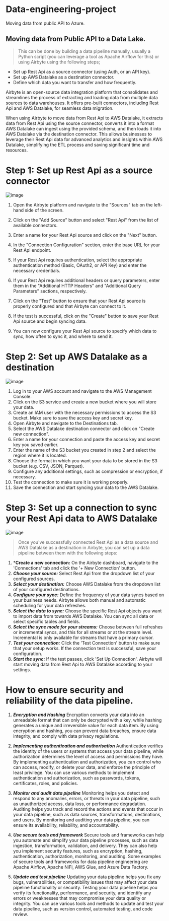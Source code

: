 # Data-engineering-project
Moving data from public API to Azure.


## Moving data from Public API to a Data Lake.
>
>This can be done by building a data pipeline manually, usually a Python script (you can leverage a tool as Apache Airflow for this) or using Airbyte using the following steps;
>
* Set up Rest Api as a source connector (using Auth, or  an API key).
* Set up AWS Datalake as a destination connector.
* Define which data you want to transfer and how frequently.

Airbyte is an open-source data integration platform that consolidates and streamlines the process of extracting and loading data from multiple data sources to data warehouses. It offers pre-built connectors, including Rest Api and AWS Datalake, for seamless data migration.

When using Airbyte to move data from Rest Api to AWS Datalake, it extracts data from Rest Api using the source connector, converts it into a format AWS Datalake can ingest using the provided schema, and then loads it into AWS Datalake via the destination connector. This allows businesses to leverage their Rest Api data for advanced 
analytics and insights within AWS Datalake, simplifying the ETL process and saving significant time and resources.

# Step 1: Set up Rest Api as a source connector
![image](https://github.com/Parq254/Data-engineering-project/assets/61014329/6a538106-94ba-488c-b826-52ba7f3fa2ab)

1. Open the Airbyte platform and navigate to the "Sources" tab on the left-hand side of the screen.

2. Click on the "Add Source" button and select "Rest Api" from the list of available connectors.

3. Enter a name for your Rest Api source and click on the "Next" button.

4. In the "Connection Configuration" section, enter the base URL for your Rest Api endpoint.

5. If your Rest Api requires authentication, select the appropriate authentication method (Basic, OAuth2, or API Key) and enter the necessary credentials.

6. If your Rest Api requires additional headers or query parameters, enter them in the "Additional HTTP Headers" and "Additional Query Parameters" sections, respectively.

7. Click on the "Test" button to ensure that your Rest Api source is properly configured and that Airbyte can connect to it.

8. If the test is successful, click on the "Create" button to save your Rest Api source and begin syncing data.

9. You can now configure your Rest Api source to specify which data to sync, how often to sync it, and where to send it.

# Step 2: Set up AWS Datalake as a destination 

![image](https://github.com/Parq254/Data-engineering-project/assets/61014329/e6d7ff67-269a-4893-864a-bc993c7112a5)
1. Log in to your AWS account and navigate to the AWS Management Console.
2. Click on the S3 service and create a new bucket where you will store your data.
3. Create an IAM user with the necessary permissions to access the S3 bucket. Make sure to save the access key and secret key.
4. Open Airbyte and navigate to the Destinations tab.
5. Select the AWS Datalake destination connector and click on "Create new connection".
6. Enter a name for your connection and paste the access key and secret key you saved earlier.
7. Enter the name of the S3 bucket you created in step 2 and select the region where it is located.
8. Choose the format in which you want your data to be stored in the S3 bucket (e.g. CSV, JSON, Parquet).
9. Configure any additional settings, such as compression or encryption, if necessary.
10. Test the connection to make sure it is working properly.
11. Save the connection and start syncing your data to the AWS Datalake.

# Step 3: Set up a connection to sync your Rest Api data to AWS Datalake
![image](https://github.com/Parq254/Data-engineering-project/assets/61014329/2a69bc40-ee8e-445b-b092-201320b18c1a)
> Once you've successfully connected Rest Api as a data source and AWS Datalake as a destination in Airbyte, you can set up a data pipeline between them with the following steps:

1. ***Create a new connection:** On the Airbyte dashboard, navigate to the 'Connections' tab and click the '+ New Connection' button.
3. ***Choose your source:*** Select Rest Api from the dropdown list of your configured sources.
4. ***Select your destination:*** Choose AWS Datalake from the dropdown list of your configured destinations.
5. ***Configure your sync:*** Define the frequency of your data syncs based on your business needs. Airbyte allows both manual and automatic scheduling for your data refreshes.
6. ***Select the data to sync:*** Choose the specific Rest Api objects you want to import data from towards AWS Datalake. You can sync all data or select specific tables and fields.
8. ***Select the sync mode for your streams:*** Choose between full refreshes or incremental syncs, and this for all streams or at the stream level. Incremental is only available for streams that have a primary cursor.
10. ***Test your connection:*** Click the 'Test Connection' button to make sure that your setup works. If the connection test is successful, save your configuration.
11. ***Start the sync:*** If the test passes, click 'Set Up Connection'. Airbyte will start moving data from Rest Api to AWS Datalake according to your settings.

# How to ensure security and reliability of the data pipeline.

1. ***Encryption and Hashing***
Encryption converts your data into an unreadable format that can only be decrypted with a key, while hashing generates a unique and irreversible value for each data item. By using encryption and hashing, you can prevent data breaches, ensure data integrity, and comply with data privacy regulations.

2. ***Implementing authentication and authorisation***
Authentication verifies the identity of the users or systems that access your data pipeline, while authorization determines the level of access and permissions they have. By implementing authentication and authorization, you can control who can access, modify, or delete your data, and enforce the principle of least privilege. You can use various methods to implement authentication and authorization, such as passwords, tokens, certificates, roles, and policies.

3. ***Monitor and audit data pipeline***
Monitoring helps you detect and respond to any anomalies, errors, or threats in your data pipeline, such as unauthorized access, data loss, or performance degradation. Auditing helps you track and record the actions and events that occur in your data pipeline, such as data sources, transformations, destinations, and users. By monitoring and auditing your data pipeline, you can ensure its availability, reliability, and accountability.

4. ***Use secure tools and framework***
Secure tools and frameworks can help you automate and simplify your data pipeline processes, such as data ingestion, transformation, validation, and delivery. They can also help you implement security features, such as encryption, hashing, authentication, authorization, monitoring, and auditing. Some examples of secure tools and frameworks for data pipeline engineering are Apache Airflow, Apache NiFi, AWS Glue, and Azure Data Factory.

5. ***Update and test pipeline***
Updating your data pipeline helps you fix any bugs, vulnerabilities, or compatibility issues that may affect your data pipeline functionality or security. Testing your data pipeline helps you verify its functionality, performance, and security, and identify any errors or weaknesses that may compromise your data quality or integrity. You can use various tools and methods to update and test your data pipeline, such as version control, automated testing, and code review.




















